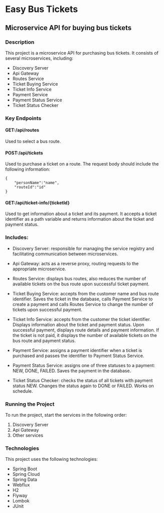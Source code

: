 # Easy Bus Tickets

## Microservice API for buying bus tickets

### Description

This project is a microservice API for purchasing bus tickets. It consists of several microservices, including:

- Discovery Server
- Api Gateway
- Routes Service
- Ticket Buying Service
- Ticket Info Service
- Payment Service
- Payment Status Service
- Ticket Status Checker

### Key Endpoints

#### GET:/api/routes

Used to select a bus route.

#### POST:/api/tickets

Used to purchase a ticket on a route. The request body should include the following information:

    {
        "personName":"name",
        "routeId":"id"
    }

#### GET:/api/ticket-info/{ticketId}

Used to get information about a ticket and its payment. It accepts a ticket identifier as a path variable and returns information about the ticket and payment status.

### Includes:

- Discovery Server: responsible for managing the service registry and facilitating 
communication between microservices.<br/>


- Api Gateway: acts as a reverse proxy, routing requests to the appropriate microservice.<br/>


- Routes Service: displays bus routes, 
also reduces the number of available tickets on the bus route upon successful ticket payment.<br/>


- Ticket Buying Service: accepts from the customer name and bus route identifier. 
Saves the ticket in the database, calls Payment Service to create a payment 
and calls Routes Service to change the number of tickets upon successful payment.<br/>


- Ticket Info Service: accepts from the customer the ticket identifier. 
Displays information about the ticket and payment status. Upon successful payment, 
displays route details and payment information. If the ticket is not paid, 
it displays the number of available tickets on the bus route and payment status.<br/>


- Payment Service: assigns a payment identifier when a ticket is purchased and passes the identifier 
to Payment Status Service.<br/>


- Payment Status Service: assigns one of three statuses to a payment: NEW, DONE, FAILED. 
Saves the payment in the database.<br/>


- Ticket Status Checker: checks the status of all tickets with payment status NEW. 
Changes the status again to DONE or FAILED. Works on schedule.<br/>

### Running the Project

To run the project, start the services in the following order:

1. Discovery Server
2. Api Gateway
3. Other services

### Technologies

This project uses the following technologies:
- Spring Boot
- Spring Cloud
- Spring Data
- Webflux
- H2
- Flyway
- Lombok
- JUnit